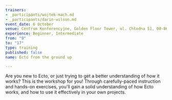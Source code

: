 ```yaml
---
trainers:
- _participants/wojtek-mach.md
- _participants/darin-wilson.md
event_date: 6 October
venue: Centrum Konferencyjne, Golden Floor Tower, ul. Chłodna 51, 00-867 Warszawa
experience: Beginner, Intermediate
from: "9"
to: "17"
type: training
published: false
name: Ecto from the ground up

---
```

Are you new to Ecto, or just trying to get a better understanding of how it works? This is the workshop for you!
Through carefully-paced instruction and hands-on exercises, you'll gain a solid understanding of how Ecto works, and how to use it effectively in your own projects.